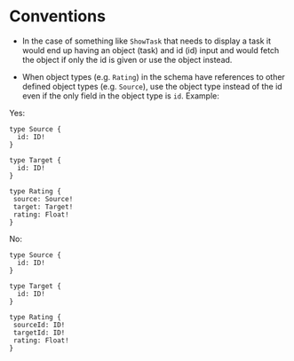 Conventions
===========

- In the case of something like `ShowTask` that needs to display a task it would end up having an object
  (task) and id (id) input and would fetch the object if only the id is given or use the object instead.
  
- When object types (e.g. `Rating`) in the schema have references to other defined object types (e.g. `Source`), use the object type instead of the id even if the only field in the object type is `id`. Example:

Yes:
 ```
 type Source {
   id: ID!
 }
 
 type Target {
   id: ID!
 }
 
 type Rating {
  source: Source!
  target: Target!
  rating: Float!
}
 ```
 No:
 ```
 type Source {
   id: ID!
 }
 
 type Target {
   id: ID!
 }
 
 type Rating {
  sourceId: ID!
  targetId: ID!
  rating: Float!
}
 ```
